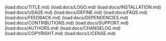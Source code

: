(load:docs/TITLE.md)
(load:docs/LOGO.md)
(load:docs/INSTALLATION.md)
(load:docs/USAGE.md)
(load:docs/DEFINE.md)
(load:docs/FAQS.md)
(load:docs/FEEDBACK.md)
(load:docs/DEPENDENCIES.md)
(load:docs/CONTRIBUTIONS.md)
(load:docs/SUPPORT.md)
(load:docs/AUTHORS.md)
(load:docs/CHANGELOG.md)
(load:docs/COPYRIGHT.md)
(load:docs/LICENSE.md)
